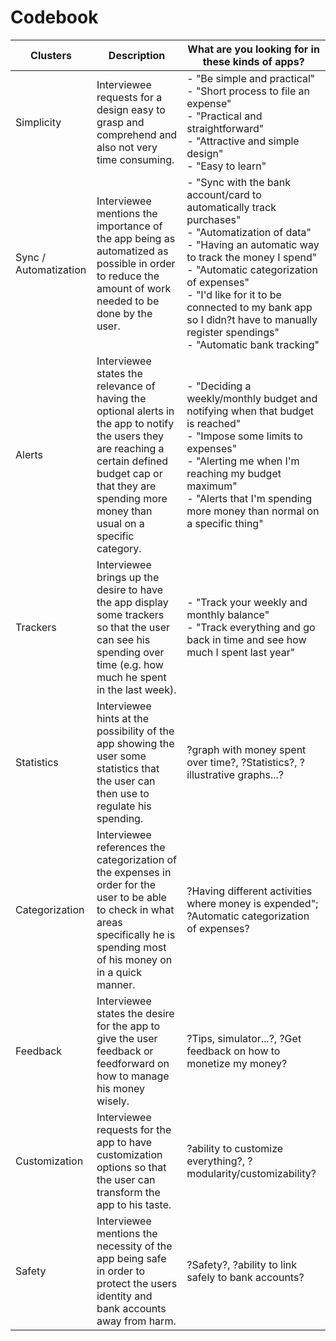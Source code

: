 # Codebook
|Clusters   |Description                 |What are you looking for in these kinds of apps?|
|-----------|----------------------------|------------------------------------------------|
|Simplicity |Interviewee requests for a design easy to grasp and comprehend and also not very time consuming.|- "Be simple and practical" <br> - "Short process to file an expense" <br> - "Practical and straightforward"  <br> - "Attractive and simple design" <br> - "Easy to learn"|
|Sync / Automatization|Interviewee mentions the importance of the app being as automatized as possible in order to reduce the amount of work needed to be done by the user.|- "Sync with the bank account/card to automatically track purchases"<br> - "Automatization of data" <br> - "Having an automatic way to track the money I spend" <br> - "Automatic categorization of expenses" <br> - "I'd like for it to be connected to my bank app so I didn?t have to manually register spendings"<br> - "Automatic bank tracking"|
|Alerts     |Interviewee states the relevance of having the optional alerts in the app to notify the users they are reaching a certain defined budget cap or that they are spending more money than usual on a specific category. |- "Deciding a weekly/monthly budget and notifying when that budget is reached"<br> - "Impose some limits to expenses"<br> - "Alerting me when I'm reaching my budget maximum"<br> - "Alerts that I'm spending more money than normal on a specific thing"|
|Trackers   |Interviewee brings up the desire to have the app display some trackers so that the user can see his spending over time (e.g. how much he spent in the last week).|- "Track your weekly and monthly balance"<br> - "Track everything and go back in time and see how much I spent last year"|
|Statistics |Interviewee hints at the possibility of the app showing the user some statistics that the user can then use to regulate his spending.|?graph with money spent over time?, ?Statistics?, ?illustrative graphs...?|
|Categorization|Interviewee references the categorization of the expenses in order for the user to be able to check in what areas specifically he is spending most of his money on in a quick manner.|?Having different activities where money is expended"; ?Automatic categorization of expenses?|
|Feedback   |Interviewee states the desire for the app to give the user feedback or feedforward on how to manage his money wisely.|?Tips, simulator...?, ?Get feedback on how to monetize my money?|
|Customization|Interviewee requests for the app to have customization options so that the user can transform the app to his taste.|?ability to customize everything?, ?modularity/customizability?|
|Safety     |Interviewee mentions the necessity of the app being safe in order to protect the users identity and bank accounts away from harm.|?Safety?, ?ability to link safely to bank accounts?|
